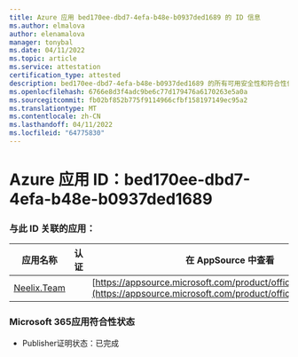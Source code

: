 ```yaml
---
title: Azure 应用 bed170ee-dbd7-4efa-b48e-b0937ded1689 的 ID 信息
ms.author: elmalova
author: elenamalova
manager: tonybal
ms.date: 04/11/2022
ms.topic: article
ms.service: attestation
certification_type: attested
description: bed170ee-dbd7-4efa-b48e-b0937ded1689 的所有可用安全性和符合性信息。
ms.openlocfilehash: 6766e8d3f4adc9be6c77d179476a6170263e5a0a
ms.sourcegitcommit: fb02bf852b775f9114966cfbf158197149ec95a2
ms.translationtype: MT
ms.contentlocale: zh-CN
ms.lasthandoff: 04/11/2022
ms.locfileid: "64775830"
---
```

# <a name="azure-app-id-bed170ee-dbd7-4efa-b48e-b0937ded1689"></a>Azure 应用 ID：bed170ee-dbd7-4efa-b48e-b0937ded1689


### <a name="apps-associated-with-this-id"></a>与此 ID 关联的应用：
| **应用名称** | **认证** | **在 AppSource 中查看** |
|--------------|---------------|-----------------------|
| [Neelix.Team](../forward/WA200003047.md) |  | [https://appsource.microsoft.com/product/office/WA200003047](https://appsource.microsoft.com/product/office/WA200003047) |

### <a name="microsoft-365-app-compliance-status"></a>Microsoft 365应用符合性状态
- Publisher证明状态：已完成
